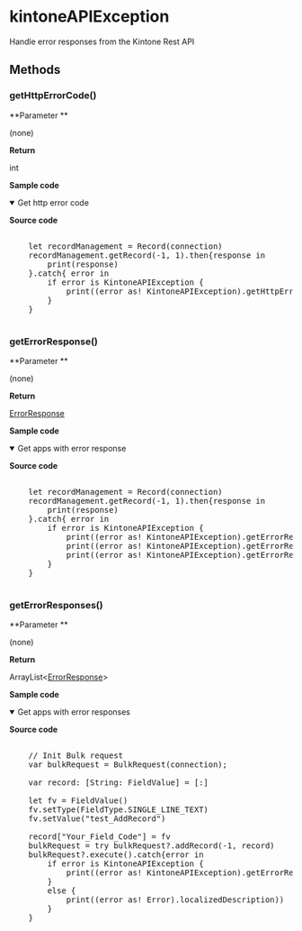 # kintoneAPIException

Handle error responses from the Kintone Rest API

## Methods

### getHttpErrorCode()

**Parameter **

(none)

**Return**

int

**Sample code**

<details class="tab-container" open>
<Summary>Get http error code</Summary>

<strong class="tab-name">Source code</strong>

<pre class="inline-code">

    let recordManagement = Record(connection)
    recordManagement.getRecord(-1, 1).then{response in
        print(response)  
    }.catch{ error in
        if error is KintoneAPIException {
            print((error as! KintoneAPIException).getHttpErrorCode()!)
        }
    }

</pre>

</details>

### getErrorResponse()

**Parameter **

(none)

**Return**

[ErrorResponse](https://developer.kintone.io/hc/en-us/articles/212495188#responses)

**Sample code**

<details class="tab-container" open>
<Summary>Get apps with error response</Summary>

<strong class="tab-name">Source code</strong>

<pre class="inline-code">

    let recordManagement = Record(connection)
    recordManagement.getRecord(-1, 1).then{response in
        print(response)  
    }.catch{ error in
        if error is KintoneAPIException {
            print((error as! KintoneAPIException).getErrorResponse().getId()!)
            print((error as! KintoneAPIException).getErrorResponse().getMessage()!)
            print((error as! KintoneAPIException).getErrorResponse().getCode()!)
        }
    }

</pre>

</details>

### getErrorResponses()

**Parameter **

(none)

**Return**

ArrayList&lt;[ErrorResponse](https://developer.kintone.io/hc/en-us/articles/212495188#responses)&gt;

**Sample code**

<details class="tab-container" open>
<Summary>Get apps with error responses</Summary>

<strong class="tab-name">Source code</strong>

<pre class="inline-code">

    // Init Bulk request
    var bulkRequest = BulkRequest(connection);
    
    var record: [String: FieldValue] = [:]
            
    let fv = FieldValue()
    fv.setType(FieldType.SINGLE_LINE_TEXT)
    fv.setValue("test_AddRecord")
    
    record["Your_Field_Code"] = fv
    bulkRequest = try bulkRequest?.addRecord(-1, record)
    bulkRequest?.execute().catch{error in
        if error is KintoneAPIException {
            print((error as! KintoneAPIException).getErrorResponses().toString()!)
        }
        else {
            print((error as! Error).localizedDescription))
        }
    }

</pre>

</details>